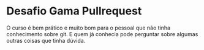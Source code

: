 # Desafio Gama Pullrequest

O curso é bem prático e muito bom para o pessoal que não tinha conhecimento sobre git. E quem já conhecia pode perguntar sobre algumas outras coisas que tinha dúvida.
